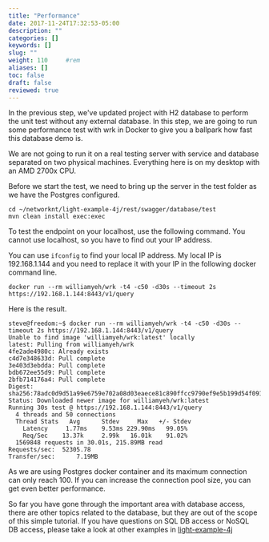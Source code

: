 ```yaml
---
title: "Performance"
date: 2017-11-24T17:32:53-05:00
description: ""
categories: []
keywords: []
slug: ""
weight: 110     #rem
aliases: []
toc: false
draft: false
reviewed: true
---
```


In the previous step, we've updated project with H2 database to perform the unit test without any external database. In this step, we are going to run some performance test with wrk in Docker to give you a ballpark how fast this database demo is. 

We are not going to run it on a real testing server with service and database separated on two physical machines. Everything here is on my desktop with an AMD 2700x CPU.

Before we start the test, we need to bring up the server in the test folder as we have the Postgres configured. 

```
cd ~/networknt/light-example-4j/rest/swagger/database/test
mvn clean install exec:exec
```

To test the endpoint on your localhost, use the following command. You cannot use localhost, so you have to find out your IP address. 

You can use `ifconfig` to find your local IP address. My local IP is 192.168.1.144 and you need to replace it with your IP in the following docker command line.

```
docker run --rm williamyeh/wrk -t4 -c50 -d30s --timeout 2s https://192.168.1.144:8443/v1/query
```

Here is the result.

```
steve@freedom:~$ docker run --rm williamyeh/wrk -t4 -c50 -d30s --timeout 2s https://192.168.1.144:8443/v1/query
Unable to find image 'williamyeh/wrk:latest' locally
latest: Pulling from williamyeh/wrk
4fe2ade4980c: Already exists 
c4d7e348633d: Pull complete 
3e403d3ebdda: Pull complete 
bdb672ee55d9: Pull complete 
2bfb714176a4: Pull complete 
Digest: sha256:78adc0d9d51a99e6759e702a08d03eaece81c890ffcc9790ef9e5b199d54f091
Status: Downloaded newer image for williamyeh/wrk:latest
Running 30s test @ https://192.168.1.144:8443/v1/query
  4 threads and 50 connections
  Thread Stats   Avg      Stdev     Max   +/- Stdev
    Latency     1.77ms    9.53ms 229.90ms   99.05%
    Req/Sec    13.37k     2.99k   16.01k    91.02%
  1569848 requests in 30.01s, 215.89MB read
Requests/sec:  52305.78
Transfer/sec:      7.19MB
```

As we are using Postgres docker container and its maximum connection can only reach 100. If you can increase the connection pool size, you can get even better performance.

So far you have gone through the important area with database access, there are other topics related to the database, but they are out of the scope of this simple tutorial. If you have questions on SQL DB access or NoSQL DB access, please take a look at other examples in [light-example-4j][]

[light-example-4j]: https://github.com/networknt/light-example-4j

